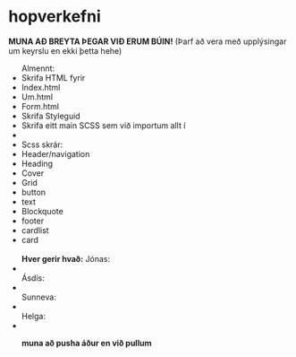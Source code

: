 # hopverkefni
<strong>MUNA AÐ BREYTA ÞEGAR VIÐ ERUM BÚIN!</strong> (Þarf að vera með upplýsingar um keyrslu en ekki þetta hehe) <br>
<ul>Almennt: 
<li>Skrifa HTML fyrir
  <li>Index.html</li>
  <li>Um.html</li>
  <li>Form.html</li>
  </li>
<li>Skrifa Styleguid</li>
<li>Skrifa eitt main SCSS sem við importum allt í<li/>
<li>Scss skrár:
  <li>Header/navigation</li>
  <li>Heading</li>
  <li>Cover</li>
  <li>Grid</li>
  <li>button</li>
  <li>text</li>
  <li>Blockquote</li>
  <li>footer</li>
  <li>cardlist</li>
  <li>card</li><br>
  <strong>Hver gerir hvað:</strong>
  Jónas:<br>
  <li></li>
  Ásdís:<br>
  <li></li>
  Sunneva:<br>
  <li></li>
  Helga:<br>
  <li></li>

<strong>muna að pusha áður en við pullum</strong>
